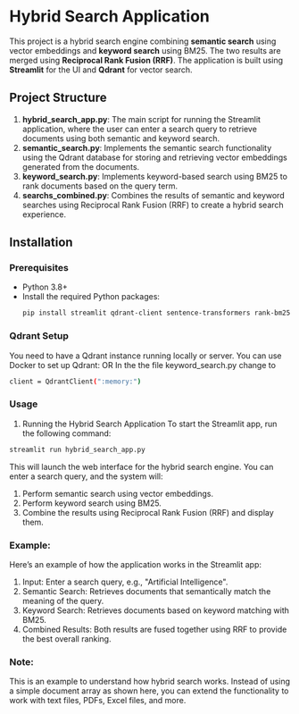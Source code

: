 # Hybrid Search Application

This project is a hybrid search engine combining **semantic search** using vector embeddings and **keyword search** using BM25. The two results are merged using **Reciprocal Rank Fusion (RRF)**. The application is built using **Streamlit** for the UI and **Qdrant** for vector search.

## Project Structure

1. **hybrid_search_app.py**: The main script for running the Streamlit application, where the user can enter a search query to retrieve documents using both semantic and keyword search.
2. **semantic_search.py**: Implements the semantic search functionality using the Qdrant database for storing and retrieving vector embeddings generated from the documents.
3. **keyword_search.py**: Implements keyword-based search using BM25 to rank documents based on the query term.
4. **searchs_combined.py**: Combines the results of semantic and keyword searches using Reciprocal Rank Fusion (RRF) to create a hybrid search experience.

## Installation

### Prerequisites
- Python 3.8+
- Install the required Python packages:
  ```sh
  pip install streamlit qdrant-client sentence-transformers rank-bm25 numpy scipy
  ```

### Qdrant Setup
You need to have a Qdrant instance running locally or server. You can use Docker to set up Qdrant:
OR In the the file keyword_search.py change to
  ```sh
 client = QdrantClient(":memory:")
 ```

### Usage
1. Running the Hybrid Search Application
To start the Streamlit app, run the following command:
  ```sh
  streamlit run hybrid_search_app.py
 ```

This will launch the web interface for the hybrid search engine. You can enter a search query, and the system will:
  1. Perform semantic search using vector embeddings.
  2. Perform keyword search using BM25.
  3. Combine the results using Reciprocal Rank Fusion (RRF) and display them.

### Example:
Here’s an example of how the application works in the Streamlit app:

  1. Input: Enter a search query, e.g., "Artificial Intelligence".
  2. Semantic Search: Retrieves documents that semantically match the meaning of the query.
  3. Keyword Search: Retrieves documents based on keyword matching with BM25.
  4. Combined Results: Both results are fused together using RRF to provide the best overall ranking.

  ### Note: 
  This is an example to understand how hybrid search works. Instead of using a simple document array as shown here, you can extend the functionality to work with text files, PDFs, Excel files, and more.
